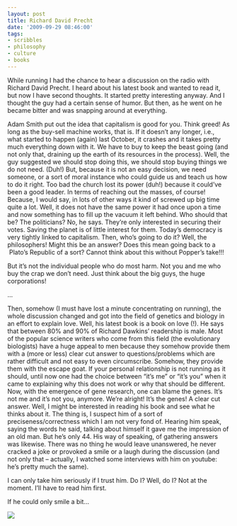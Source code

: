 ```yaml
---
layout: post
title: Richard David Precht
date: '2009-09-29 08:46:00'
tags:
- scribbles
- philosophy
- culture
- books
---
```



While running I had the chance to hear a discussion on the radio with Richard David Precht. I heard about his latest book and wanted to read it, but now I have second thoughts. It started pretty interesting anyway. And I thought the guy had a certain sense of humor. But then, as he went on he became bitter and was snapping around at everything.

Adam Smith put out the idea that capitalism is good for you. Think greed! As long as the buy-sell machine works, that is. If it doesn’t any longer, i.e., what started to happen (again) last October, it crashes and it takes pretty much everything down with it. We have to buy to keep the beast going (and not only that, draining up the earth of its resources in the process). Well, the guy suggested we should stop doing this, we should stop buying things we do not need. (Duh!) But, because it is not an easy decision, we need someone, or a sort of moral instance who could guide us and teach us how to do it right. Too bad the church lost its power (duh!) because it could’ve been a good leader. In terms of reaching out the masses, of course! Because, I would say, in lots of other ways it kind of screwed up big time quite a lot. Well, it does not have the same power it had once upon a time and now something has to fill up the vacuum it left behind. Who should that be? The politicians? No, he says. They’re only interested in securing their votes. Saving the planet is of little interest for them. Today’s democracy is very tightly linked to capitalism. Then, who’s going to do it? Well, the philosophers! Might this be an answer? Does this mean going back to a  Plato’s Republic of a sort? Cannot think about this without Popper’s take!!!

But it’s not the individual people who do most harm. Not you and me who buy the crap we don’t need. Just think about the big guys, the huge corporations!

…

Then, somehow (I must have lost a minute concentrating on running), the whole discussion changed and got into the field of genetics and biology in an effort to explain love. Well, his latest book is a book on love (!). He says that between 80% and 90% of Richard Dawkins’ readership is male. Most of the popular science writers who come from this field (the evolutionary biologists) have a huge appeal to men because they somehow provide them with a (more or less) clear cut answer to questions/problems which are rather difficult and not easy to even circumscribe. Somehow, they provide them with the escape goat. If your personal relationship is not running as it should, until now one had the choice between “it’s me” or “it’s you” when it came to explaining why this does not work or why that should be different. Now, with the emergence of gene research, one can blame the genes. It’s not me and it’s not you, anymore. We’re alright! It’s the genes! A clear cut answer. Well, I might be interested in reading his book and see what he thinks about it. The thing is, I suspect him of a sort of preciseness/correctness which I am not very fond of. Hearing him speak, saying the words he said, talking about himself it gave me the impression of an old man. But he’s only 44. His way of speaking, of gathering answers was likewise. There was no thing he would leave unanswered, he never cracked a joke or provoked a smile or a laugh during the discussion (and not only that – actually, I watched some interviews with him on youtube: he’s pretty much the same).

I can only take him seriously if I trust him. Do I? Well, do I? Not at the moment. I’ll have to read him first.

If he could only smile a bit…

![](http://lh6.ggpht.com/_8N3MB6ce-Uw/SrNpjhqg2tI/AAAAAAAAL8c/VCg-wryLXqg/s800/DSC06983.JPG)


